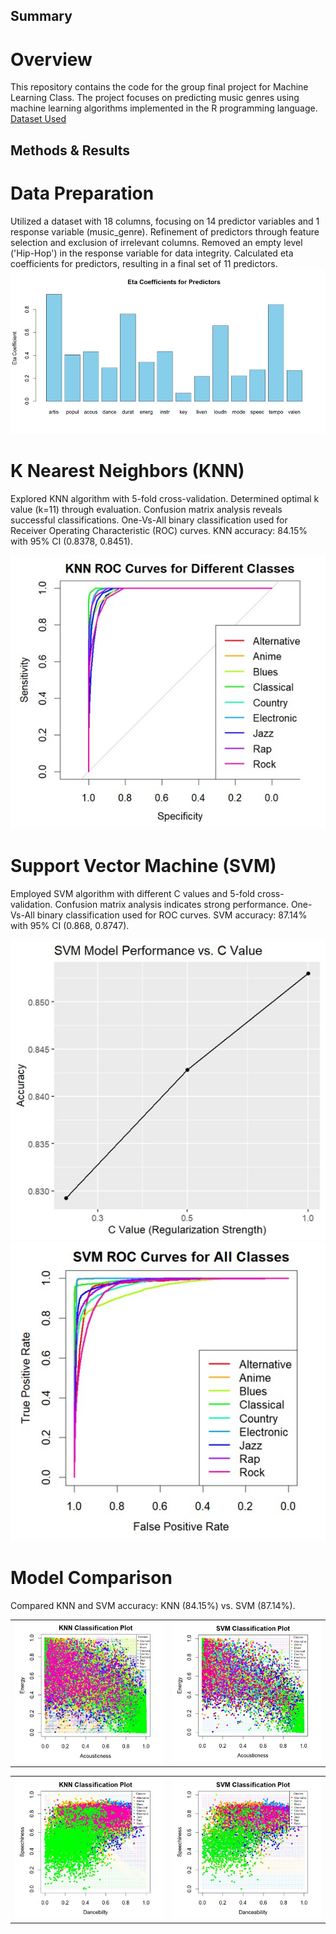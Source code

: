 ## Summary
# Overview
This repository contains the code for the group final project for Machine Learning Class. The project focuses on predicting music genres using machine learning algorithms implemented in the R programming language.
[Dataset Used](https://www.kaggle.com/datasets/vicsuperman/prediction-of-music-genre/)

## Methods & Results
# Data Preparation
Utilized a dataset with 18 columns, focusing on 14 predictor variables and 1 response variable (music_genre).
Refinement of predictors through feature selection and exclusion of irrelevant columns.
Removed an empty level ('Hip-Hop') in the response variable for data integrity.
Calculated eta coefficients for predictors, resulting in a final set of 11 predictors.
![Eta Coefficients for Predictors](images/ETA.jpg)

# K Nearest Neighbors (KNN)
Explored KNN algorithm with 5-fold cross-validation.
Determined optimal k value (k=11) through evaluation.
Confusion matrix analysis reveals successful classifications.
One-Vs-All binary classification used for Receiver Operating Characteristic (ROC) curves.
KNN accuracy: 84.15% with 95% CI (0.8378, 0.8451).

![KNN ROC curves](images/KNN_ROC.jpg)

# Support Vector Machine (SVM)
Employed SVM algorithm with different C values and 5-fold cross-validation.
Confusion matrix analysis indicates strong performance.
One-Vs-All binary classification used for ROC curves.
SVM accuracy: 87.14% with 95% CI (0.868, 0.8747).

![SVM vs C value](images/SVM.jpg) 
![SVM ROC curves](images/SVM_ROC.jpg)

# Model Comparison
Compared KNN and SVM accuracy: KNN (84.15%) vs. SVM (87.14%).

<table>
  <tr>
    <td><img src="images/Classification1_KNN.jpg" width="400"></td>
    <td><img src="images/Classification1_SVM.jpg" width="400"></td>
  </tr>
</table>

<table>
  <tr>
    <td><img src="images/Classification2_KNN.jpg" width="400"></td>
    <td><img src="images/Classification2_SVM.jpg" width="400"></td>
  </tr>
</table>
